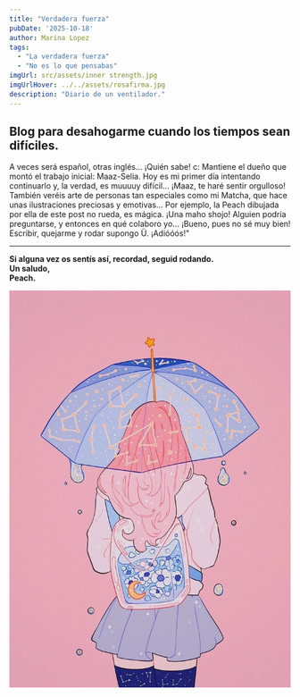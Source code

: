 ```yaml
---
title: "Verdadera fuerza" 
pubDate: '2025-10-18'
author: Marina Lopez
tags:
  - "La verdadera fuerza"
  - "No es lo que pensabas"
imgUrl: src/assets/inner strength.jpg
imgUrlHover: ../../assets/rosafirma.jpg
description: "Diario de un ventilador."
---
```

## Blog para desahogarme cuando los tiempos sean difíciles.

A veces será español, otras inglés... ¡Quién sabe! c: Mantiene el dueño que montó el trabajo inicial: Maaz-Selia. Hoy es mi primer día intentando continuarlo y, la verdad, es muuuuy difícil... ¡Maaz, te haré sentir orgulloso! También veréis arte de personas tan especiales como mi Matcha, que hace unas ilustraciones preciosas y emotivas... Por ejemplo, la Peach dibujada por ella de este post no rueda, es mágica. ¡Una maho shojo! Alguien podría preguntarse, y entonces en qué colaboro yo... ¡Bueno, pues no sé muy bien! Escribir, quejarme y rodar supongo Ü. ¡Adióóós!"

---

**Si alguna vez os sentís así, recordad, seguid rodando.  
Un saludo,  
Peach.**


![Ilustración Peach](src/assets/Peach.jpg)

